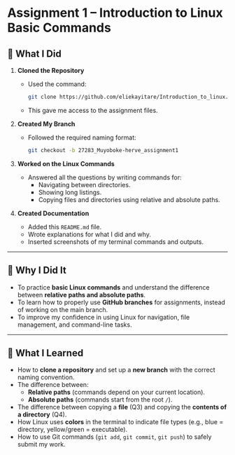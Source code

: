 # Assignment 1 – Introduction to Linux Basic Commands


## 🔹 What I Did
1. **Cloned the Repository**  
   - Used the command:  
     ```bash
     git clone https://github.com/eliekayitare/Introduction_to_linux.git
     ```
   - This gave me access to the assignment files.

2. **Created My Branch**  
   - Followed the required naming format:  
     ```bash
     git checkout -b 27283_Muyoboke-herve_assignment1
     ```

3. **Worked on the Linux Commands**  
   - Answered all the questions by writing commands for:
     - Navigating between directories.  
     - Showing long listings.  
     - Copying files and directories using relative and absolute paths.  

4. **Created Documentation**  
   - Added this `README.md` file.  
   - Wrote explanations for what I did and why.  
   - Inserted screenshots of my terminal commands and outputs.  

---

## 🔹 Why I Did It
- To practice **basic Linux commands** and understand the difference between **relative paths and absolute paths**.  
- To learn how to properly use **GitHub branches** for assignments, instead of working on the main branch.  
- To improve my confidence in using Linux for navigation, file management, and command-line tasks.  

---

## 🔹 What I Learned
- How to **clone a repository** and set up a **new branch** with the correct naming convention.  
- The difference between:
  - **Relative paths** (commands depend on your current location).  
  - **Absolute paths** (commands start from the root `/`).  
- The difference between copying a **file** (Q3) and copying the **contents of a directory** (Q4).  
- How Linux uses **colors** in the terminal to indicate file types (e.g., blue = directory, yellow/green = executable).  
- How to use Git commands (`git add`, `git commit`, `git push`) to safely submit my work.  

